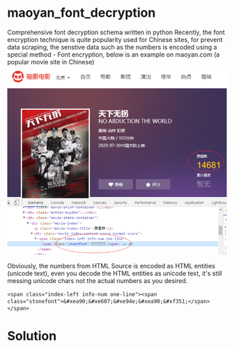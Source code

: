 # maoyan_font_decryption
Comprehensive font decryption schema written in python
Recently, the font encryption technique is quite popularity used for Chinese sites, for prevent data scraping, the senstive data such as the numbers is encoded
using a special method - Font encryption, below is an example on maoyan.com (a popular movie site in Chinese)
![Maoyan.com - Font encryption](maoyan_font_screenshot.png)

Obviously, the numbers from HTML Source is encoded as HTML entities (unicode text), even you decode the HTML entities as unicode text, it's still messing unicode chars not the actual numbers as you desired.
```
<span class="index-left info-num one-line"><span class="stonefont">&#xea90;&#xe607;&#xe94e;&#xea90;&#xf351;</span></span>
```

# Solution
